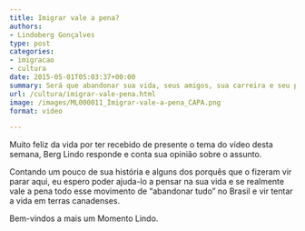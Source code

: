 ```yaml
---
title: Imigrar vale a pena?
authors:
- Lindoberg Gonçalves
type: post
categories:
- imigracao
- cultura
date: 2015-05-01T05:03:37+00:00
summary: Será que abandonar sua vida, seus amigos, sua carreira e seu país realmente valem a pena?
url: /cultura/imigrar-vale-pena.html
image: /images/ML000011_Imigrar-vale-a-pena_CAPA.png
format: video

---
```

Muito feliz da vida por ter recebido de presente o tema do vídeo desta semana, Berg Lindo responde e conta sua opinião sobre o assunto.

Contando um pouco de sua história e alguns dos porquês que o fizeram vir parar aqui, eu espero poder ajuda-lo a pensar na sua vida e se realmente vale a pena todo esse movimento de &#8220;abandonar tudo&#8221; no Brasil e vir tentar a vida em terras canadenses.

Bem-vindos a mais um Momento Lindo.